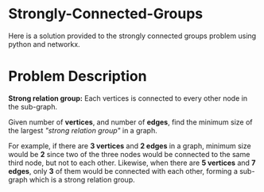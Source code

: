 # Strongly-Connected-Groups
Here is a solution provided to the strongly connected groups problem using python and networkx.

# Problem Description
**Strong relation group:** Each vertices is connected to every other node in the sub-graph.

Given number of **vertices**, and number of **edges**, find the minimum size of the largest *"strong relation group"* in a graph.

For example, if there are **3 vertices** and **2 edges** in a graph, minimum size would be **2** since two of the three nodes would be connected to the same third node, but not to each other. Likewise, when there are **5 vertices** and **7 edges**, only **3** of them would be connected with each other, forming a sub-graph which is a strong relation group.
